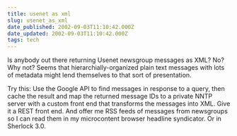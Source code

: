```yaml
---
title: usenet as xml
slug: usenet_as_xml
date_published: 2002-09-03T11:10:42.000Z
date_updated: 2002-09-03T11:10:42.000Z
tags: tech
---
```


Is anybody out there returning Usenet newsgroup messages as XML? No? Why not? Seems that hierarchially-organized plain text messages with lots of metadata might lend themselves to that sort of presentation.

Try this: Use the Google API to find messages in response to a query, then cache the result and map the returned message IDs to a private NNTP server with a custom front end that transforms the messages into XML. Give it a REST front end. And offer me RSS feeds of messages from newsgroups so I can read them in my microcontent browser headline syndicator. Or in Sherlock 3.0.
